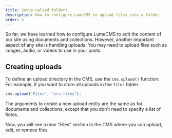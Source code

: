 ```yaml
---
title: Setup upload folders
description: How to configure LumeCMS to upload files into a folder
order: 3
---
```


So far, we have learned how to configure LumeCMS to edit the content of our site
using documents and collections. However, another important aspect of any site
is handling uploads. You may need to upload files such as images, audio, or
videos to use in your posts.

## Creating uploads

To define an upload directory in the CMS, use the `cms.upload()` function. For
example, if you want to store all uploads in the `files` folder:

```js
cms.upload("Files", "src:files");
```

The arguments to create a new upload entity are the same as for documents and
collections, except that you don't need to specify a list of fields.

Now, you will see a new "Files" section in the CMS where you can upload, edit,
or remove files.
